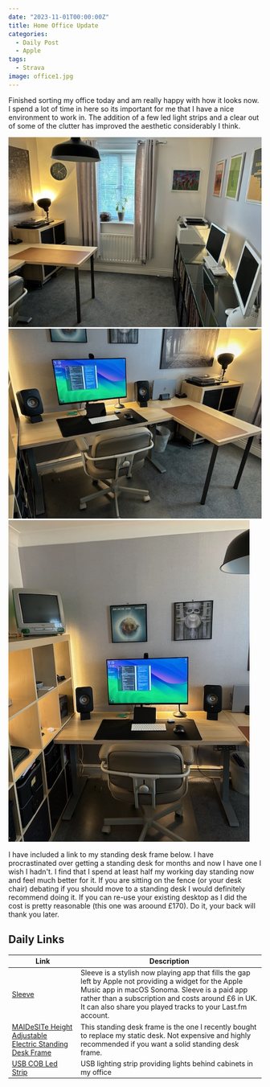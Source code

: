 ```yaml
---
date: "2023-11-01T00:00:00Z"
title: Home Office Update
categories:
  - Daily Post
  - Apple
tags:
  - Strava
image: office1.jpg
---
```

Finished sorting my office today and am really happy with how it looks now. I spend a lot of time in here so its important for me that I have a nice environment to work in. The addition of a few led light strips and a clear out of some of the clutter has improved the aesthetic considerably I think.

![](office2.jpg)
![](office3.jpg)
![](office4.jpg)

I have included a link to my standing desk frame below. I have procrastinated over getting a standing desk for months and now I have one I wish I hadn't. I find that I spend at least half my working day standing now and feel much better for it. If you are sitting on the fence (or your desk chair) debating if you should move to a standing desk I would definitely recommend doing it. If you can re-use your existing desktop as I did the cost is pretty reasonable (this one was aroound £170). Do it, your back will thank you later.

## Daily Links

|Link|Description|
|--------|----|
|[Sleeve](https://replay.software/sleeve)| Sleeve is a stylish now playing app that fills the gap left by Apple not providing a widget for the Apple Music app in macOS Sonoma. Sleeve is a paid app rather than a subscription and costs around £6 in UK. It can also share you played tracks to your Last.fm account. |
|[MAIDeSITe Height Adjustable Electric Standing Desk Frame](https://www.amazon.co.uk/dp/B08CN9JVZS?ref=ppx_yo2ov_dt_b_product_details&amp;th=1&_encoding=UTF8&tag=muxtoncom-21&linkCode=ur2&linkId=582a9e970bfc42ad12f97200de8aa650&camp=1634&creative=6738)| This standing desk frame is the one I recently bought to replace my static desk. Not expensive and highly recommended if you want a solid standing desk frame. |
|[USB COB Led Strip](https://www.amazon.co.uk/dp/B0B1JQYVMT?psc=1&amp;ref=ppx_yo2ov_dt_b_product_details&_encoding=UTF8&tag=muxtoncom-21&linkCode=ur2&linkId=2c1eac90e6f42f23b00c4661d328285c&camp=1634&creative=6738)| USB lighting strip providing lights behind cabinets in my office |
